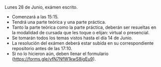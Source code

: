 Lunes 28 de Junio, exámen escrito.
- Comenzará a las 15:15.
- Tendrá una parte teórica y una parte práctica.
- Tanto la parte teórica como la parte práctica, deberán ser resueltas en
  la modalidad de cursada que les toque o elijan: virtual o presencial.
- Se tomarán todos los temas vistos hasta el día 14 de Junio.
- La resolución del exámen deberá estar subida en su correspondiente
  repositorio antes de las 17:10.
- Si no lo hicieron aún, deben llenar el formulario (https://forms.gle/vfN7NfW1kwS8igEu9).
